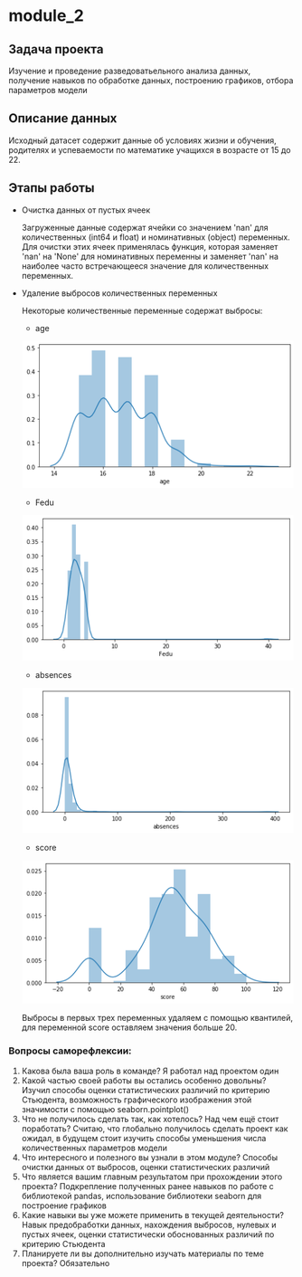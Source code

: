 # module_2
## Задача проекта 
  Изучение и проведение разведоватьельного анализа данных, получение навыков по обработке данных, построению графиков, отбора параметров модели

## Описание данных
  Исходный датасет содержит данные об условиях жизни и обучения, родителях и успеваемости по математике учащихся в возрасте от 15 до 22.
  
## Этапы работы
  - Очистка данных от пустых ячеек
    
    Загруженные данные содержат ячейки со значением 'nan' для количественных (int64 и float) и номинативных (object) переменных. 
    Для очистки этих ячеек применялась функция, которая заменяет 'nan' на 'None' для номинативных переменны и заменяет 'nan' на наиболее часто встречающееся значение для   количественных переменных.
  
  - Удаление выбросов количественных переменных
    
    Некоторые количественные переменные содержат выбросы:
    * age
    
    ![age hist](https://github.com/gzzv/skillfactory_rds/raw/master/screenshots/module_2_age.png/)
    
    * Fedu
    
    ![age hist](https://github.com/gzzv/skillfactory_rds/raw/master/screenshots/module_2_Fedu.png/)
    
    * absences
    
    ![age hist](https://github.com/gzzv/skillfactory_rds/raw/master/screenshots/module_2_absences.png/)
    
    * score
    
    ![age hist](https://github.com/gzzv/skillfactory_rds/raw/master/screenshots/module_2_score.png/)
    
    Выбросы в первых трех переменных удаляем с помощью квантилей, для переменной score оставляем значения больше 20.
  
  

### Вопросы саморефлексии:
1. Какова была ваша роль в команде?
Я работал над проектом один
2. Какой частью своей работы вы остались особенно довольны?
Изучил способы оценки статистических различий по критерию Стьюдента, возможность графического изображения этой значимости с помощью seaborn.pointplot()
3. Что не получилось сделать так, как хотелось? Над чем ещё стоит поработать?
Считаю, что глобально получилось сделать проект как ожидал, в будущем стоит изучить способы уменьшения числа количественных параметров модели
4. Что интересного и полезного вы узнали в этом модуле?
Способы очистки данных от выбросов, оценки статистических различий
5. Что является вашим главным результатом при прохождении этого проекта?
Подкрепление полученных ранее навыков по работе с библиотекой pandas, использование библиотеки seaborn для построение графиков
6. Какие навыки вы уже можете применить в текущей деятельности?
Навык предобработки данных, нахождения выбросов, нулевых и пустых ячеек, оценки статистически обоснованных различий по критерию Стьюдента
7. Планируете ли вы дополнительно изучать материалы по теме проекта?
Обязательно
